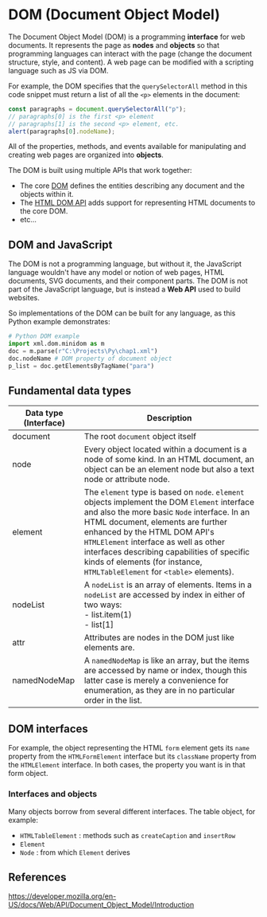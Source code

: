 # DOM (Document Object Model)

The Document Object Model (DOM) is a programming **interface** for web documents. It represents the page  as **nodes** and **objects** so that programming languages can interact with the page (change the document structure, style, and content). A web page can be modified with a scripting language such as JS via DOM.

For example, the DOM specifies that the `querySelectorAll` method in this code snippet must return a list of all the `<p>` elements in the document:

```js
const paragraphs = document.querySelectorAll("p");
// paragraphs[0] is the first <p> element
// paragraphs[1] is the second <p> element, etc.
alert(paragraphs[0].nodeName);
```

All of the properties, methods, and events available for manipulating and creating web pages are organized into **objects**.

The DOM is built using multiple APIs that work together:

- The core [DOM](https://developer.mozilla.org/en-US/docs/Web/API/Document_Object_Model) defines the entities describing any document and the objects within it.
- The [HTML DOM API](https://developer.mozilla.org/en-US/docs/Web/API/HTML_DOM_API) adds support for representing HTML documents to the core DOM.
- etc...



## DOM and JavaScript

The DOM is not a programming language, but without it, the JavaScript language wouldn't have any model or notion of web pages, HTML documents, SVG documents, and their component parts. The DOM is not part of the JavaScript language, but is instead a **Web API** used to build websites.

So implementations of the DOM can be built for any language, as this Python example demonstrates:

```python
# Python DOM example
import xml.dom.minidom as m
doc = m.parse(r"C:\Projects\Py\chap1.xml")
doc.nodeName # DOM property of document object
p_list = doc.getElementsByTagName("para")
```



## Fundamental data types

| Data type (Interface) | Description                                                  |
| --------------------- | ------------------------------------------------------------ |
| document              | The root `document` object itself                            |
| node                  | Every object located within a document is a node of some kind. In an HTML document, an object can be an element node but also a text node or attribute node. |
| element               | The `element` type is based on `node`. `element` objects implement the DOM `Element` interface and also the more basic `Node` interface. In an HTML document, elements are further enhanced by the HTML DOM API's `HTMLElement` interface as well as other interfaces describing capabilities of specific kinds of elements (for instance, `HTMLTableElement` for `<table>` elements). |
| nodeList              | A `nodeList` is an array of elements. Items in a `nodeList` are accessed by index in either of two ways:<br />- list.item(1)<br />- list[1] |
| attr                  | Attributes are nodes in the DOM just like elements are.      |
| namedNodeMap          | A `namedNodeMap` is like an array, but the items are accessed by name or index, though this latter case is merely a convenience for enumeration, as they are in no particular order in the list. |



## DOM interfaces

For example, the object representing the HTML `form` element gets its `name` property from the `HTMLFormElement` interface but its `className` property from the `HTMLElement` interface. In both cases, the property you want is in that form object.

### Interfaces and objects

Many objects borrow from several different interfaces. The table object, for example:

- `HTMLTableElement` : methods such as `createCaption` and `insertRow`
- `Element`
- `Node` : from which `Element` derives



## References

https://developer.mozilla.org/en-US/docs/Web/API/Document_Object_Model/Introduction